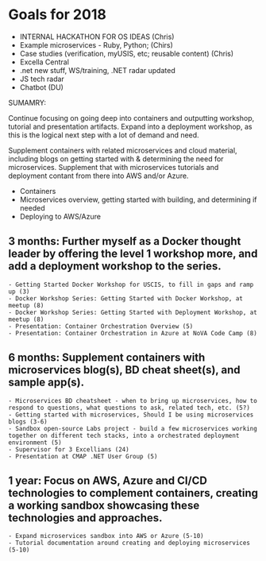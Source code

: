 # Goals for 2018

- INTERNAL HACKATHON FOR OS IDEAS (Chris)
- Example microservices - Ruby, Python; (Chirs)
- Case studies (verification, myUSIS, etc; reusable content) (Chris)
- Excella Central
- .net new stuff, WS/training, .NET radar updated
- JS tech radar
- Chatbot (DU)


SUMAMRY:

Continue focusing on going deep into containers and outputting workshop, tutorial and presentation artifacts. Expand into a deployment workshop, as this is the logical next step with a lot of demand and need.

Supplement containers with related microservices and cloud material, including blogs on getting started with & determining the need for microservices. Supplement that with microservices tutorials and deployment contant from there into AWS and/or Azure.

- Containers
- Microservices overview, getting started with building, and determining if needed
- Deploying to AWS/Azure

## 3 months: Further myself as a Docker thought leader by offering the level 1 workshop more, and add a deployment workshop to the series.

    - Getting Started Docker Workshop for USCIS, to fill in gaps and ramp up (3)
    - Docker Workshop Series: Getting Started with Docker Workshop, at meetup (8)
    - Docker Workshop Series: Getting Started with Deployment Workshop, at meetup (8)
    - Presentation: Container Orchestration Overview (5)
    - Presentation: Container Orchestration in Azure at NoVA Code Camp (8)

## 6 months: Supplement containers with microservices blog(s), BD cheat sheet(s), and sample app(s).

    - Microservices BD cheatsheet - when to bring up microservices, how to respond to questions, what questions to ask, related tech, etc. (5?)
    - Getting started with microservices, Should I be using microservices blogs (3-6)
    - Sandbox open-source Labs project - build a few microservices working together on different tech stacks, into a orchestrated deployment environment (5)
    - Supervisor for 3 Excellians (24)
    - Presentation at CMAP .NET User Group (5)

## 1 year: Focus on AWS, Azure and CI/CD technologies to complement containers, creating a working sandbox showcasing these technologies and approaches.

    - Expand microservices sandbox into AWS or Azure (5-10)
    - Tutorial documentation around creating and deploying microservices (5-10)
